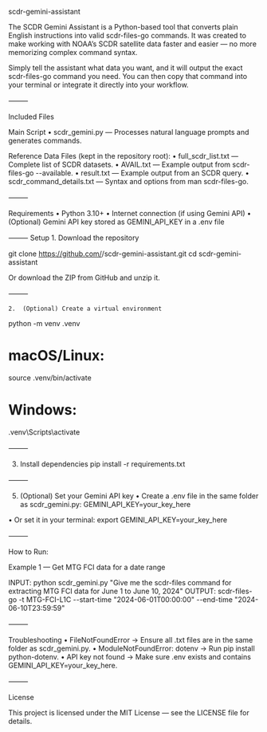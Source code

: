 scdr-gemini-assistant

The SCDR Gemini Assistant is a Python-based tool that converts plain English instructions into valid scdr-files-go commands. It was created to make working with NOAA’s SCDR satellite data faster and easier — no more memorizing complex command syntax.

Simply tell the assistant what data you want, and it will output the exact scdr-files-go command you need. You can then copy that command into your terminal or integrate it directly into your workflow.

⸻

Included Files

Main Script
	•	scdr_gemini.py — Processes natural language prompts and generates commands.

Reference Data Files (kept in the repository root):
	•	full_scdr_list.txt — Complete list of SCDR datasets.
	•	AVAIL.txt — Example output from scdr-files-go --available.
	•	result.txt — Example output from an SCDR query.
	•	scdr_command_details.txt — Syntax and options from man scdr-files-go.

⸻

Requirements
	•	Python 3.10+
	•	Internet connection (if using Gemini API)
	•	(Optional) Gemini API key stored as GEMINI_API_KEY in a .env file

⸻
Setup
	1.	Download the repository
 
 git clone https://github.com/<your-username>/scdr-gemini-assistant.git
 cd scdr-gemini-assistant
 
Or download the ZIP from GitHub and unzip it.

⸻

	2.	(Optional) Create a virtual environment
python -m venv .venv
# macOS/Linux:
source .venv/bin/activate
# Windows:
.venv\Scripts\activate

⸻

 3.	Install dependencies
 pip install -r requirements.txt

⸻

5.	(Optional) Set your Gemini API key
	•	Create a .env file in the same folder as scdr_gemini.py:
GEMINI_API_KEY=your_key_here

•	Or set it in your terminal:
export GEMINI_API_KEY=your_key_here

⸻

How to Run:

Example 1 — Get MTG FCI data for a date range

INPUT: python scdr_gemini.py "Give me the scdr-files command for extracting MTG FCI data for June 1 to June 10, 2024"
OUTPUT: scdr-files-go -t MTG-FCI-L1C --start-time "2024-06-01T00:00:00" --end-time "2024-06-10T23:59:59"

⸻

Troubleshooting
	•	FileNotFoundError → Ensure all .txt files are in the same folder as scdr_gemini.py.
	•	ModuleNotFoundError: dotenv → Run pip install python-dotenv.
	•	API key not found → Make sure .env exists and contains GEMINI_API_KEY=your_key_here.

⸻

License

This project is licensed under the MIT License — see the LICENSE file for details.

